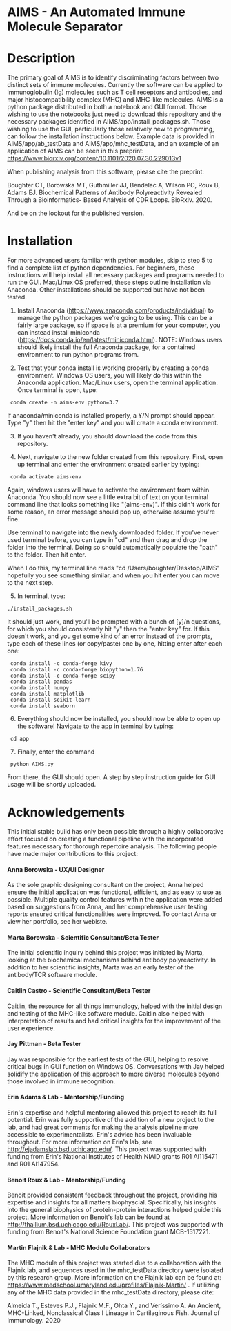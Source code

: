 # AIMS - An Automated Immune Molecule Separator

# Description
The primary goal of AIMS is to identify discriminating factors between two distinct sets of immune molecules. Currently the software can be applied to
immunoglobulin (Ig) molecules such as T cell receptors and antibodies, and major histocompatibility complex (MHC) and MHC-like molecules. 
AIMS is a python package distributed in both a notebook and GUI format. Those wishing to use the notebooks
just need to download this repository and the necessary packages identified in AIMS/app/install_packages.sh. Those
wishing to use the GUI, particularly those relatively new to programming, can follow the installation instructions below.
Example data is provided in AIMS/app/ab_testData and AIMS/app/mhc_testData, and an example of an application of AIMS can be seen in
this preprint: https://www.biorxiv.org/content/10.1101/2020.07.30.229013v1

When publishing analysis from this software, please cite the preprint:

Boughter CT, Borowska MT, Guthmiller JJ, Bendelac A, Wilson PC, Roux B, Adams EJ. Biochemical Patterns of Antibody Polyreactivity Revealed Through a Bioinformatics-
 Based Analysis of CDR Loops. BioRxiv. 2020.

And be on the lookout for the published version.

# Installation
For more advanced users familiar with python modules, skip to step 5 to find a complete list of python dependencies. For beginners, these instructions will help install all necessary packages and programs needed to run the GUI. Mac/Linux OS preferred, these steps outline installation via Anaconda. Other installations should be supported but have not been tested. 

1) Install Anaconda (https://www.anaconda.com/products/individual) to manage the python packages we're going to be using. This can be a fairly large package, so if space is at a premium for your computer, you can instead install miniconda (https://docs.conda.io/en/latest/miniconda.html). NOTE: Windows users should likely install the full Anaconda package, for a contained environment to run python programs from.

2) Test that your conda install is working properly by creating a conda environment. Windows OS users, you will likely do this within the Anaconda application. Mac/Linux users, open the terminal application. Once terminal is open, type:

```
 conda create -n aims-env python=3.7
```

 If anaconda/miniconda is installed properly, a Y/N prompt should appear. Type "y" then hit the "enter key" and you will create a conda environment.

3) If you haven't already, you should download the code from this repository.

4) Next, navigate to the new folder created from this repository. First, open up terminal and enter the environment created earlier by typing:

```
 conda activate aims-env
```

Again, windows users will have to activate the environment from within Anaconda. You should now see a little extra bit of text on your terminal command line that looks something like "(aims-env)". If this didn't work for some reason, an error message should pop up, otherwise assume you're fine.

Use terminal to navigate into the newly downloaded folder. If you've never used terminal before, you can type in "cd" and then drag and drop the folder into the terminal. Doing so should automatically populate the "path" to the folder. Then hit enter.

 When I do this, my terminal line reads "cd /Users/boughter/Desktop/AIMS" hopefully you see something similar, and when you hit enter you can move to the next step.

5) In terminal, type:

```
./install_packages.sh 
```

It should just work, and you'll be prompted with a bunch of [y]/n questions, for which you should consistently hit "y" then the "enter key" for. If this doesn't work, and you get some kind of an error instead of the prompts, type each of these lines (or copy/paste) one by one, hitting enter after each one:

```
 conda install -c conda-forge kivy
 conda install -c conda-forge biopython=1.76
 conda install -c conda-forge scipy
 conda install pandas
 conda install numpy
 conda install matplotlib
 conda install scikit-learn
 conda install seaborn
```

6) Everything should now be installed, you should now be able to open up the software! Navigate to the app in terminal by typing: 

```
 cd app
```

7) Finally, enter the command

```
 python AIMS.py
```
From there, the GUI should open. A step by step instruction guide for GUI usage will be shortly uploaded.

# Acknowledgements
This initial stable build has only been possible through a highly collaborative effort focused on creating a functional pipeline with the incorporated features necessary for thorough repertoire analysis. The following people have made major contributions to this project:

#### Anna Borowska - UX/UI Designer
As the sole graphic designing consultant on the project, Anna helped ensure the initial application was functional, efficient, and as easy to use as possible. Multiple quality control features within the application were added based on suggestions from Anna, and her comprehensive user testing reports ensured critical functionalities were improved. To contact Anna or view her portfolio, see her webiste.

#### Marta Borowska - Scientific Consultant/Beta Tester
The initial scientific inquiry behind this project was initiated by Marta, looking at the biochemical mechanisms behind antibody polyreactivity. In addition to her scientific insights, Marta was an early tester of the antibody/TCR software module.

#### Caitlin Castro - Scientific Consultant/Beta Tester
Caitlin, the resource for all things immunology, helped with the initial design and testing of the MHC-like software module. Caitlin also helped with interpretation of results and had critical insights for the improvement of the user experience.

#### Jay Pittman - Beta Tester
Jay was responsible for the earliest tests of the GUI, helping to resolve critical bugs in GUI function on Windows OS. Conversations with Jay helped solidify the application of this approach to more diverse molecules beyond those involved in immune recognition.

#### Erin Adams & Lab - Mentorship/Funding
Erin's expertise and helpful mentoring allowed this project to reach its full potential. Erin was fully supportive of the addition of a new project to the lab, and had great comments for making the analysis pipeline more accessible to experimentalists. Erin's advice has been invaluable throughout. For more information on Erin's lab, see http://ejadamslab.bsd.uchicago.edu/. This project was supported with funding from Erin's National Institutes of Health NIAID grants R01 AI115471 and R01 AI147954.

#### Benoit Roux & Lab - Mentorship/Funding
Benoit provided consistent feedback throughout the project, providing his expertise and insights for all matters biophyscial. Specifically, his insights into the general biophysics of protein-protein interactions helped guide this project. More information on Benoit's lab can be found at http://thallium.bsd.uchicago.edu/RouxLab/. This project was supported with funding from Benoit's National Science Foundation grant MCB-1517221.

#### Martin Flajnik & Lab - MHC Module Collaborators
The MHC module of this project was started due to a collaboration with the Flajnik lab, and sequences used in the mhc_testData directory were isolated by this research group. More information on the Flajnik lab can be found at: https://www.medschool.umaryland.edu/profiles/Flajnik-Martin/ . If utilizing any of the MHC data provided in the mhc_testData directory, please cite:

Almeida T., Esteves P.J., Flajnik M.F., Ohta Y., and Veríssimo A. An Ancient, MHC-Linked, Nonclassical Class I Lineage in Cartilaginous Fish. Journal of Immunology. 2020
